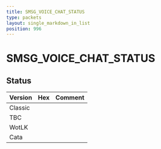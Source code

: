 ```yaml
---
title: SMSG_VOICE_CHAT_STATUS
type: packets
layout: single_markdown_in_list
position: 996
---
```


# SMSG_VOICE_CHAT_STATUS

## Status

Version | Hex | Comment
---------- | ---------- | ---------- 
Classic |  |  
TBC |  |  
WotLK |  |  
Cata |  |  
